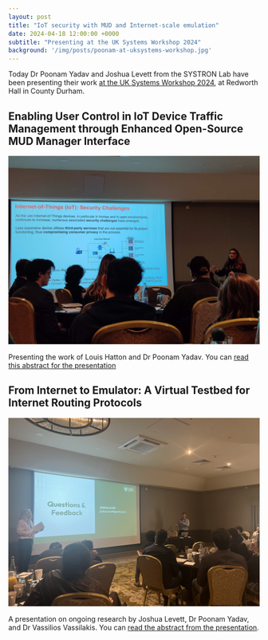 ```yaml
---
layout: post
title: "IoT security with MUD and Internet-scale emulation"
date: 2024-04-18 12:00:00 +0000
subtitle: "Presenting at the UK Systems Workshop 2024"
background: '/img/posts/poonam-at-uksystems-workshop.jpg'
---
```


Today Dr Poonam Yadav and Joshua Levett from the SYSTRON Lab have been presenting their work [at the UK Systems Workshop 2024](https://uksystems.org/workshop/2024/), at Redworth Hall in County Durham.

## Enabling User Control in IoT Device Traffic Management through Enhanced Open-Source MUD Manager Interface

![Dr Poonam Yadav presenting at the UK Systems Workshop](/img/posts/poonam-at-uksystems-workshop.jpg)

Presenting the work of Louis Hatton and Dr Poonam Yadav. You can [read this abstract for the presentation](/publications/2024-enabling-user-control-in-iot-device-traffic-management)

## From Internet to Emulator: A Virtual Testbed for Internet Routing Protocols

![Joshua Levett presenting at the UK Systems Workshop](/img/posts/joshua-at-uksystems-workshop.jpeg)

A presentation on ongoing research by Joshua Levett, Dr Poonam Yadav, and Dr Vassilios Vassilakis. You can [read the abstract from the presentation](/publications/2024-from-internet-to-emulator).